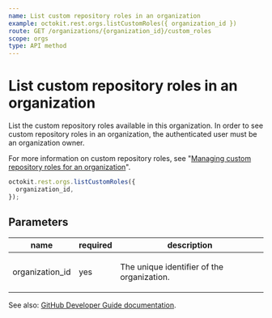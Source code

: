 ```yaml
---
name: List custom repository roles in an organization
example: octokit.rest.orgs.listCustomRoles({ organization_id })
route: GET /organizations/{organization_id}/custom_roles
scope: orgs
type: API method
---
```


# List custom repository roles in an organization

List the custom repository roles available in this organization. In order to see custom
repository roles in an organization, the authenticated user must be an organization owner.

For more information on custom repository roles, see "[Managing custom repository roles for an organization](https://docs.github.com/organizations/managing-peoples-access-to-your-organization-with-roles/managing-custom-repository-roles-for-an-organization)".

```js
octokit.rest.orgs.listCustomRoles({
  organization_id,
});
```

## Parameters

<table>
  <thead>
    <tr>
      <th>name</th>
      <th>required</th>
      <th>description</th>
    </tr>
  </thead>
  <tbody>
    <tr><td>organization_id</td><td>yes</td><td>

The unique identifier of the organization.

</td></tr>
  </tbody>
</table>

See also: [GitHub Developer Guide documentation](https://docs.github.com/rest/reference/orgs#list-custom-repository-roles-in-an-organization).
